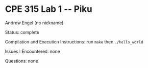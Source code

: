 # CPE 315 Lab 1 -- Piku

Andrew Engel (no nickname)

Status:
  complete

Compilation and Execution Instructions:
  run `make` then `./hello_world`

Issues I Encountered:
  none

Questions:
  none

